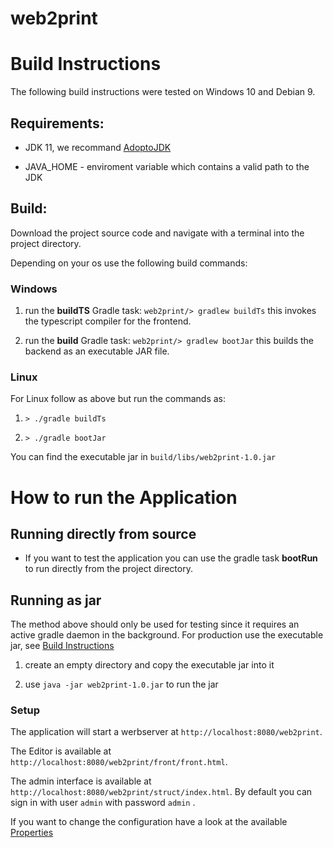 # web2print


# Build Instructions

The following build instructions were tested on Windows 10 and Debian 9.

## Requirements:

* JDK 11, we recommand [AdoptoJDK](https://adoptopenjdk.net/releases.html)

* JAVA_HOME - enviroment variable which contains a valid path to the JDK

## Build:

Download the project source code and navigate with a terminal into the project directory.

Depending on your os use the following build commands:

### Windows
1. run the **buildTS** Gradle task: `web2print/> gradlew buildTs`
   this invokes the typescript compiler for the frontend.

2. run the **build** Gradle task: `web2print/> gradlew bootJar`
   this builds the backend as an executable JAR file.

### Linux
For Linux follow as above but run the commands as:

1. `> ./gradle buildTs`

2. `> ./gradle bootJar`

You can find the executable jar in ```build/libs/web2print-1.0.jar```

# How to run the Application

## Running directly from source

* If you want to test the application you can use the gradle task **bootRun** to run directly from the project directory.

## Running as jar
The method above should only be used for testing since it requires an active gradle daemon in the background. For production use the executable jar, see [Build Instructions](readme.md#build-instructions)

1. create an empty directory and copy the executable jar into it

2. use ```java -jar web2print-1.0.jar``` to run the jar

### Setup

The application will start a werbserver at ```http://localhost:8080/web2print```.

The Editor is available at ```http://localhost:8080/web2print/front/front.html```.

The admin interface is available at ```http://localhost:8080/web2print/struct/index.html```.
By default you can sign in with user ```admin``` with password ```admin``` .

If you want to change the configuration have a look at the available [Properties](properties.md)